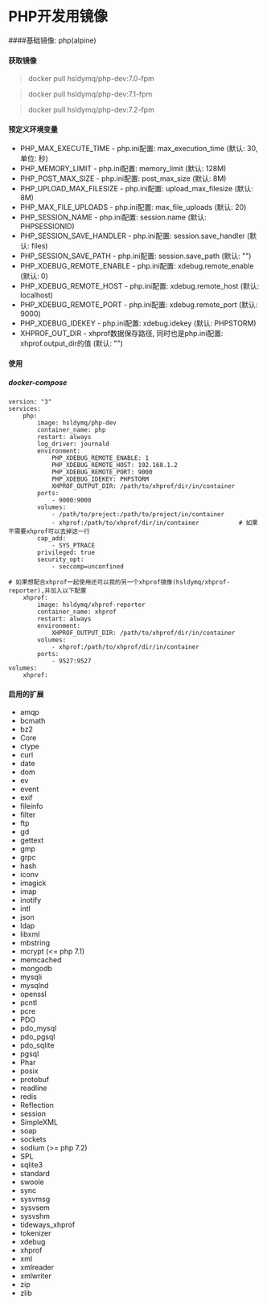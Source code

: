 # PHP开发用镜像

####基础镜像: php(alpine)

#### 获取镜像
> docker pull hsldymq/php-dev:7.0-fpm

> docker pull hsldymq/php-dev:7.1-fpm

> docker pull hsldymq/php-dev:7.2-fpm

#### 预定义环境变量
* PHP\_MAX\_EXECUTE\_TIME - php.ini配置: max_execution_time (默认: 30, 单位: 秒)
* PHP\_MEMORY\_LIMIT - php.ini配置: memory_limit (默认: 128M)
* PHP\_POST\_MAX\_SIZE - php.ini配置: post_max_size (默认: 8M)
* PHP\_UPLOAD\_MAX\_FILESIZE - php.ini配置: upload_max_filesize (默认: 8M)
* PHP\_MAX\_FILE\_UPLOADS - php.ini配置: max_file_uploads (默认: 20)
* PHP\_SESSION\_NAME - php.ini配置: session.name (默认: PHPSESSIONID)
* PHP\_SESSION\_SAVE\_HANDLER - php.ini配置: session.save_handler (默认: files)
* PHP\_SESSION\_SAVE\_PATH - php.ini配置: session.save_path (默认: "")
* PHP\_XDEBUG\_REMOTE_ENABLE - php.ini配置: xdebug.remote_enable (默认: 0)
* PHP\_XDEBUG\_REMOTE_HOST - php.ini配置: xdebug.remote_host (默认: localhost)
* PHP\_XDEBUG\_REMOTE_PORT - php.ini配置: xdebug.remote_port (默认: 9000)
* PHP\_XDEBUG\_IDEKEY - php.ini配置: xdebug.idekey (默认: PHPSTORM)
* XHPROF_OUT_DIR - xhprof数据保存路径, 同时也是php.ini配置: xhprof.output_dir的值 (默认: "")

#### 使用
##### docker-compose
```docker-compose
version: "3"
services:
    php:
        image: hsldymq/php-dev
        container_name: php
        restart: always
        log_driver: journald 
        environment:
            PHP_XDEBUG_REMOTE_ENABLE: 1
            PHP_XDEBUG_REMOTE_HOST: 192.168.1.2
            PHP_XDEBUG_REMOTE_PORT: 9000
            PHP_XDEBUG_IDEKEY: PHPSTORM
            XHPROF_OUTPUT_DIR: /path/to/xhprof/dir/in/container
        ports:
            - 9000:9000
        volumes:
            - /path/to/project:/path/to/project/in/container
            - xhprof:/path/to/xhprof/dir/in/container           # 如果不需要xhprof可以去掉这一行
        cap_add:
            - SYS_PTRACE
        privileged: true
        security_opt:
            - seccomp=unconfined

# 如果想配合xhprof一起使用还可以我的另一个xhprof镜像(hsldymq/xhprof-reporter),并加入以下配置
    xhprof:
        image: hsldymq/xhprof-reporter
        container_name: xhprof
        restart: always
        environment:
            XHPROF_OUTPUT_DIR: /path/to/xhprof/dir/in/container
        volumes:
            - xhprof:/path/to/xhprof/dir/in/container
        ports:
            - 9527:9527
volumes:
    xhprof:
```

#### 启用的扩展
* amqp
* bcmath
* bz2
* Core
* ctype
* curl
* date
* dom
* ev
* event
* exif
* fileinfo
* filter
* ftp
* gd
* gettext
* gmp
* grpc
* hash
* iconv
* imagick
* imap
* inotify
* intl
* json
* ldap
* libxml
* mbstring
* mcrypt (<= php 7.1)
* memcached
* mongodb
* mysqli
* mysqlnd
* openssl
* pcntl
* pcre
* PDO
* pdo_mysql
* pdo_pgsql
* pdo_sqlite
* pgsql
* Phar
* posix
* protobuf
* readline
* redis
* Reflection
* session
* SimpleXML
* soap
* sockets
* sodium (>= php 7.2)
* SPL
* sqlite3
* standard
* swoole
* sync
* sysvmsg
* sysvsem
* sysvshm
* tideways_xhprof
* tokenizer
* xdebug
* xhprof
* xml
* xmlreader
* xmlwriter
* zip
* zlib